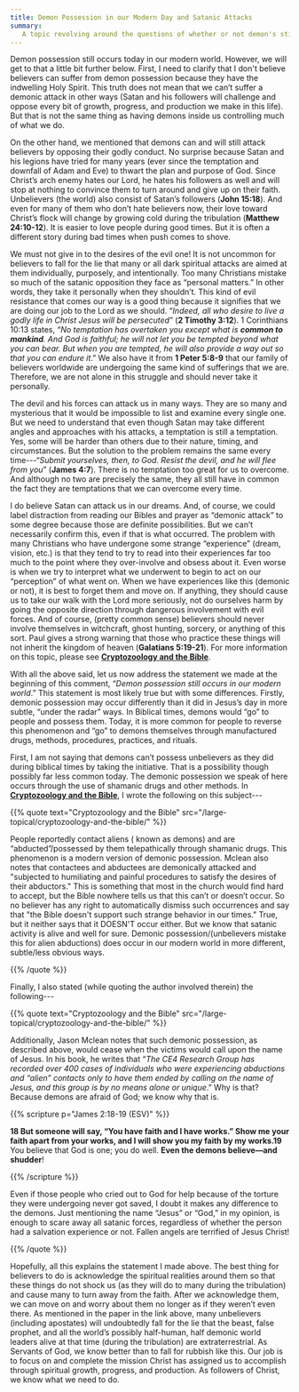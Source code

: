 ```yaml
---
title: Demon Possession in our Modern Day and Satanic Attacks
summary: 
   A topic revolving around the questions of whether or not demon's still possess unbelievers today and how they may do so. But there is a difference between demonic attack and demonic possession. Believers can only be attacked, not possessed, as discusssed on this page. 
---
```


Demon possession still occurs today in our modern world. However, we will get to that a little bit further below. First, I need to clarify that I don't believe believers can suffer from demon possession because they have the indwelling Holy Spirit. This truth does not mean that we can’t suffer a demonic attack in other ways (Satan and his followers will challenge and oppose every bit of growth, progress, and production we make in this life). But that is not the same thing as having demons inside us controlling much of what we do. 

On the other hand, we mentioned that demons can and will still attack believers by opposing their godly conduct. No surprise because Satan and his legions have tried for many years (ever since the temptation and downfall of Adam and Eve) to thwart the plan and purpose of God. Since Christ’s arch enemy hates our Lord, he hates his followers as well and will stop at nothing to convince them to turn around and give up on their faith. Unbelievers (the world) also consist of Satan’s followers (**John 15:18**). And even for many of them who don’t hate believers now, their love toward Christ’s flock will change by growing cold during the tribulation (**Matthew 24:10-12**). It is easier to love people during good times. But it is often a different story during bad times when push comes to shove.  

We must not give in to the desires of the evil one! It is not uncommon for believers to fall for the lie that many or all dark spiritual attacks are aimed at them individually, purposely, and intentionally. Too many Christians mistake so much of the satanic opposition they face as “personal matters.” In other words, they take it personally when they shouldn’t. This kind of evil resistance that comes our way is a good thing because it signifies that we are doing our job to the Lord as we should. “*Indeed, all who desire to live a godly life in Christ Jesus will be persecuted*” (**2 Timothy 3:12**). 1 Corinthians 10:13 states, “*No temptation has overtaken you except what is **common to mankind**. And God is faithful; he will not let you be tempted beyond what you can bear. But when you are tempted, he will also provide a way out so that you can endure it*.” We also have it from **1 Peter 5:8-9** that our family of believers worldwide are undergoing the same kind of sufferings that we are. Therefore, we are not alone in this struggle and should never take it personally. 

The devil and his forces can attack us in many ways. They are so many and mysterious that it would be impossible to list and examine every single one. But we need to understand that even though Satan may take different angles and approaches with his attacks, a temptation is still a temptation. Yes, some will be harder than others due to their nature, timing, and circumstances. But the solution to the problem remains the same every time---“*Submit yourselves, then, to God. Resist the devil, and he will flee from you*” (**James 4:7**). There is no temptation too great for us to overcome. And although no two are precisely the same, they all still have in common the fact they are temptations that we can overcome every time. 

I do believe Satan can attack us in our dreams. And, of course, we could label distraction from reading our Bibles and prayer as “demonic attack” to some degree because those are definite possibilities. But we can’t necessarily confirm this, even if that is what occurred. The problem with many Christians who have undergone some strange “experience” (dream, vision, etc.) is that they tend to try to read into their experiences far too much to the point where they over-involve and obsess about it. Even worse is when we try to interpret what we underwent to begin to act on our “perception” of what went on. When we have experiences like this (demonic or not), it is best to forget them and move on. If anything, they should cause us to take our walk with the Lord more seriously, not do ourselves harm by going the opposite direction through dangerous involvement with evil forces. And of course, (pretty common sense) believers should never involve themselves in witchcraft, ghost hunting, sorcery, or anything of this sort. Paul gives a strong warning that those who practice these things will not inherit the kingdom of heaven (**Galatians 5:19-21**). For more information on this topic, please see [**Cryptozoology and the Bible**](/large-topical/cryptozoology-and-the-bible/). 

With all the above said, let us now address the statement we made at the beginning of this comment, “*Demon possession still occurs in our modern world*.” This statement is most likely true but with some differences. Firstly, demonic possession may occur differently than it did in Jesus’s day in more subtle, “under the radar” ways. In Biblical times, demons would “go” to people and possess them. Today, it is more common for people to reverse this phenomenon and “go” to demons themselves through manufactured drugs, methods, procedures, practices, and rituals. 

First, I am not saying that demons can’t possess unbelievers as they did during biblical times by taking the initiative. That is a possibility though possibly far less common today. The demonic possession we speak of here occurs through the use of shamanic drugs and other methods. In [**Cryptozoology and the Bible**](/large-topical/cryptozoology-and-the-bible/), I wrote the following on this subject---

{{% quote text="Cryptozoology and the Bible" src="/large-topical/cryptozoology-and-the-bible/" %}}

People reportedly contact aliens ( known as demons) and are “abducted”/possessed by them telepathically through shamanic drugs. This phenomenon is a modern version of demonic possession. Mclean also notes that contactees and abductees are demonically attacked and "subjected to humiliating and painful procedures to satisfy the desires of their abductors." This is something that most in the church would find hard to accept, but the Bible nowhere tells us that this can’t or doesn’t occur. So no believer has any right to automatically dismiss such occurrences and say that "the Bible doesn't support such strange behavior in our times." True, but it neither says that it DOESN'T occur either. But we know that satanic activity is alive and well for sure. Demonic possession/(unbelievers mistake this for alien abductions) does occur in our modern world in more different, subtle/less obvious ways.

{{% /quote %}}

Finally, I also stated (while quoting the author involved therein) the following---

{{% quote text="Cryptozoology and the Bible" src="/large-topical/cryptozoology-and-the-bible/" %}}

Additionally, Jason Mclean notes that such demonic possession, as described above, would cease when the victims would call upon the name of Jesus. In his book, he writes that “*The CE4 Research Group has recorded over 400 cases of individuals who were experiencing abductions and “alien” contacts only to have them ended by calling on the name of Jesus, and this group is by no means alone or unique*.” Why is that? Because demons are afraid of God; we know why that is.

{{% scripture p="James 2:18-19 (ESV)" %}} 

**18 But someone will say, “You have faith and I have works.” Show me your faith apart from your works, and I will show you my faith by my works.19** You believe that God is one; you do well. **Even the demons believe—and shudder**!                             

{{% /scripture %}} 

Even if those people who cried out to God for help because of the torture they were undergoing never got saved, I doubt it makes any difference to the demons. Just mentioning the name “Jesus” or “God,” in my opinion, is enough to scare away all satanic forces, regardless of whether the person had a salvation experience or not. Fallen angels are terrified of Jesus Christ!

{{% /quote %}}

Hopefully, all this explains the statement I made above. The best thing for believers to do is acknowledge the spiritual realities around them so that these things do not shock us (as they will do to many during the tribulation) and cause many to turn away from the faith. After we acknowledge them, we can move on and worry about them no longer as if they weren’t even there. As mentioned in the paper in the link above, many unbelievers (including apostates) will undoubtedly fall for the lie that the beast, false prophet, and all the world’s possibly half-human, half demonic world leaders alive at that time (during the tribulation) are extraterrestrial. As Servants of God, we know better than to fall for rubbish like this. Our job is to focus on and complete the mission Christ has assigned us to accomplish through spiritual growth, progress, and production. As followers of Christ, we know what we need to do.        

